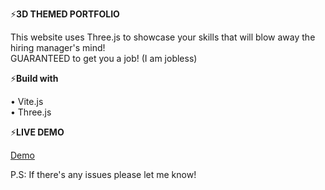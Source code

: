 ⚡**3D THEMED PORTFOLIO**<br>

This website uses Three.js to showcase your skills that will blow away the hiring manager's mind! <br> GUARANTEED to get you a job! (I am jobless)

⚡**Build with**<br>

• Vite.js<br>
• Three.js<br>

⚡**LIVE DEMO**<br>

[Demo](https://aboutahmad.vercel.app/)


P.S: If there's any issues please let me know! 
